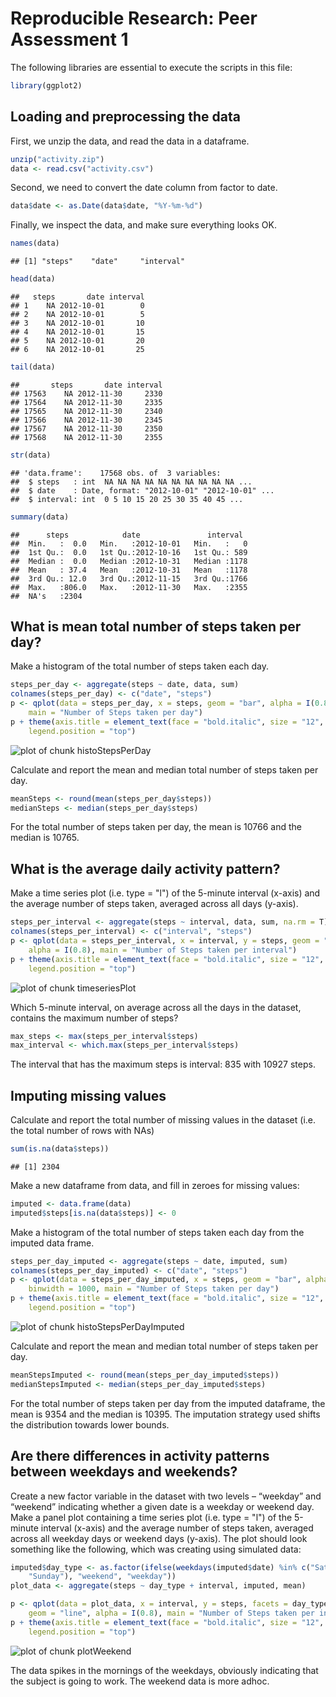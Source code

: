 # Reproducible Research: Peer Assessment 1
The following libraries are essential to execute the scripts in this file:

```r
library(ggplot2)
```



## Loading and preprocessing the data
First, we unzip the data, and read the data in a dataframe.

```r
unzip("activity.zip")
data <- read.csv("activity.csv")
```


Second, we need to convert the date column from factor to date.

```r
data$date <- as.Date(data$date, "%Y-%m-%d")
```


Finally, we inspect the data, and make sure everything looks OK.

```r
names(data)
```

```
## [1] "steps"    "date"     "interval"
```

```r
head(data)
```

```
##   steps       date interval
## 1    NA 2012-10-01        0
## 2    NA 2012-10-01        5
## 3    NA 2012-10-01       10
## 4    NA 2012-10-01       15
## 5    NA 2012-10-01       20
## 6    NA 2012-10-01       25
```

```r
tail(data)
```

```
##       steps       date interval
## 17563    NA 2012-11-30     2330
## 17564    NA 2012-11-30     2335
## 17565    NA 2012-11-30     2340
## 17566    NA 2012-11-30     2345
## 17567    NA 2012-11-30     2350
## 17568    NA 2012-11-30     2355
```

```r
str(data)
```

```
## 'data.frame':	17568 obs. of  3 variables:
##  $ steps   : int  NA NA NA NA NA NA NA NA NA NA ...
##  $ date    : Date, format: "2012-10-01" "2012-10-01" ...
##  $ interval: int  0 5 10 15 20 25 30 35 40 45 ...
```

```r
summary(data)
```

```
##      steps            date               interval   
##  Min.   :  0.0   Min.   :2012-10-01   Min.   :   0  
##  1st Qu.:  0.0   1st Qu.:2012-10-16   1st Qu.: 589  
##  Median :  0.0   Median :2012-10-31   Median :1178  
##  Mean   : 37.4   Mean   :2012-10-31   Mean   :1178  
##  3rd Qu.: 12.0   3rd Qu.:2012-11-15   3rd Qu.:1766  
##  Max.   :806.0   Max.   :2012-11-30   Max.   :2355  
##  NA's   :2304
```


## What is mean total number of steps taken per day?
Make a histogram of the total number of steps taken each day.

```r
steps_per_day <- aggregate(steps ~ date, data, sum)
colnames(steps_per_day) <- c("date", "steps")
p <- qplot(data = steps_per_day, x = steps, geom = "bar", alpha = I(0.8), binwidth = 1000, 
    main = "Number of Steps taken per day")
p + theme(axis.title = element_text(face = "bold.italic", size = "12", color = "brown"), 
    legend.position = "top")
```

![plot of chunk histoStepsPerDay](figure/histoStepsPerDay.png) 

Calculate and report the mean and median total number of steps taken
per day.

```r
meanSteps <- round(mean(steps_per_day$steps))
medianSteps <- median(steps_per_day$steps)
```


For the total number of steps taken per day, the mean is 10766 and the median is 10765.

## What is the average daily activity pattern?

Make a time series plot (i.e. type = "l") of the 5-minute interval (x-axis)
and the average number of steps taken, averaged across all days (y-axis).


```r
steps_per_interval <- aggregate(steps ~ interval, data, sum, na.rm = T)
colnames(steps_per_interval) <- c("interval", "steps")
p <- qplot(data = steps_per_interval, x = interval, y = steps, geom = "line", 
    alpha = I(0.8), main = "Number of Steps taken per interval")
p + theme(axis.title = element_text(face = "bold.italic", size = "12", color = "brown"), 
    legend.position = "top")
```

![plot of chunk timeseriesPlot](figure/timeseriesPlot.png) 


Which 5-minute interval, on average across all the days in the dataset,
contains the maximum number of steps?

```r
max_steps <- max(steps_per_interval$steps)
max_interval <- which.max(steps_per_interval$steps)
```


The interval that has the maximum steps is interval: 835 with 10927 steps.

## Imputing missing values
Calculate and report the total number of missing values in the dataset
(i.e. the total number of rows with NAs)

```r
sum(is.na(data$steps))
```

```
## [1] 2304
```


Make a new dataframe from data, and fill in zeroes for missing values:

```r
imputed <- data.frame(data)
imputed$steps[is.na(data$steps)] <- 0
```


Make a histogram of the total number of steps taken each day from the imputed data frame.

```r
steps_per_day_imputed <- aggregate(steps ~ date, imputed, sum)
colnames(steps_per_day_imputed) <- c("date", "steps")
p <- qplot(data = steps_per_day_imputed, x = steps, geom = "bar", alpha = I(0.8), 
    binwidth = 1000, main = "Number of Steps taken per day")
p + theme(axis.title = element_text(face = "bold.italic", size = "12", color = "brown"), 
    legend.position = "top")
```

![plot of chunk histoStepsPerDayImputed](figure/histoStepsPerDayImputed.png) 

Calculate and report the mean and median total number of steps taken
per day.

```r
meanStepsImputed <- round(mean(steps_per_day_imputed$steps))
medianStepsImputed <- median(steps_per_day_imputed$steps)
```


For the total number of steps taken per day from the imputed dataframe, the mean is 9354 and the median is 10395. The imputation strategy used shifts the distribution towards lower bounds.


## Are there differences in activity patterns between weekdays and weekends?

Create a new factor variable in the dataset with two levels – “weekday”
and “weekend” indicating whether a given date is a weekday or weekend
day. Make a panel plot containing a time series plot (i.e. type = "l") of the
5-minute interval (x-axis) and the average number of steps taken, averaged
across all weekday days or weekend days (y-axis). The plot should look
something like the following, which was creating using simulated data:


```r
imputed$day_type <- as.factor(ifelse(weekdays(imputed$date) %in% c("Saturday", 
    "Sunday"), "weekend", "weekday"))
plot_data <- aggregate(steps ~ day_type + interval, imputed, mean)

p <- qplot(data = plot_data, x = interval, y = steps, facets = day_type ~ ., 
    geom = "line", alpha = I(0.8), main = "Number of Steps taken per interval")
p + theme(axis.title = element_text(face = "bold.italic", size = "12", color = "brown"), 
    legend.position = "top")
```

![plot of chunk plotWeekend](figure/plotWeekend.png) 

The data spikes in the mornings of the weekdays, obviously indicating that the subject is going to work. The weekend data is more adhoc.

